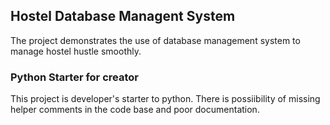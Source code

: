 ## Hostel Database Managent System
The project demonstrates the use of database management system to manage hostel hustle smoothly. 

### Python Starter for creator
This project is developer's starter to python. There is possiibility of missing helper comments in the code base and poor documentation.